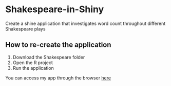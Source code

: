 # Shakespeare-in-Shiny
Create a shine application that investigates word count throughout different Shakespeare plays 

## How to re-create the application
1. Download the Shakespeare folder
2. Open the R project
3. Run the application


You can access my app through the browser [here](https://bvermeer.shinyapps.io/Problem-set-3-Vermeer/?_ga=2.15470070.1189114089.1650242755-56645415.1648505788)

